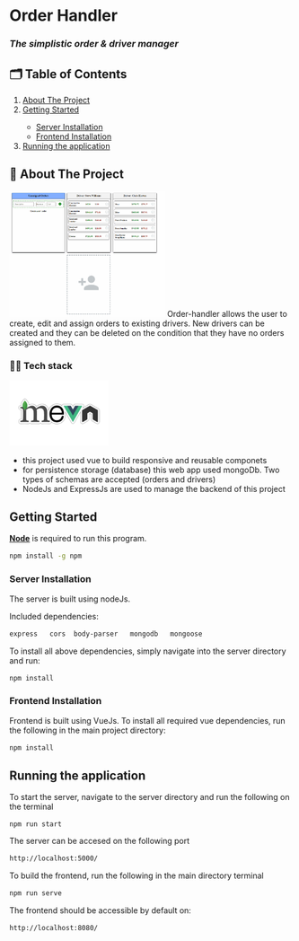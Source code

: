 # Order Handler


### _The simplistic order & driver manager_


## 🗂️ Table of Contents
<ol>
  <li><a href="#about-the-project">About The Project</a></li>
  <li><a href="#getting-started">Getting Started</a></li>
    <ul>
      <li><a href="#Server-Installation">Server Installation</a></li>
      <li><a href="#Frontend-Installation">Frontend Installation</a></li>
    </ul>
  <li><a href="#Running-the-application">Running the application</a></li>
</ol>



## 📒 About The Project

<img src="./src/assets/Animation.gif/" width="55%" title="hover text">
Order-handler allows the user to create, edit and assign orders to existing drivers.
New drivers can be created and they can be deleted on the condition that they have no orders assigned to them.

### 👨‍💻 Tech stack
<img src="./src/assets/mevn-cli.jpg/" width="35%" title="hover text">

* this project used vue to build responsive and reusable componets
* for persistence storage (database) this web app used mongoDb. Two types of schemas are accepted (orders and drivers)
* NodeJs and ExpressJs are used to manage the backend of this project



## Getting Started


<a href="https://nodejs.org/en/"><b>Node</b></a> is required to run this program.

```sh
npm install -g npm
```

### Server Installation

The server is built using nodeJs.

Included dependencies:

```sh
express   cors  body-parser   mongodb   mongoose
```

To install all above dependencies, simply navigate into the server directory and run:

```sh
npm install
```


### Frontend Installation

Frontend is built using VueJs.
To install all required vue dependencies, run the following in the main project directory:

```sh
npm install
```



## Running the application

To start the server, navigate to the server directory and run the following on the terminal
```
npm run start
```

The server can be accesed on the following port

```sh
http://localhost:5000/
```

To build the frontend, run the following in the main directory terminal

```sh
npm run serve
```

The frontend should be accessible by default on:

```sh
http://localhost:8080/
```

